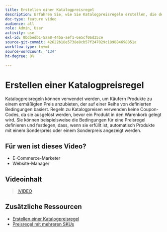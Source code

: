 ```yaml
---
title: Erstellen einer Katalogpreisregel
description: Erfahren Sie, wie Sie Katalogpreisregeln erstellen, die den Käufern Produkte zu einem ermäßigten Preis anbieten, der auf einer Reihe definierter Bedingungen basiert.
doc-type: feature video
audience: all
role: Admin, User
activity: use
exl-id: 0bdbedb1-5aa8-44ba-aef1-6e5cf06d35ce
source-git-commit: 42622b18e5738e8cb57f247029c189884698851a
workflow-type: tm+mt
source-wordcount: '134'
ht-degree: 0%

---
```


# Erstellen einer Katalogpreisregel

Katalogpreisregeln können verwendet werden, um Käufern Produkte zu einem ermäßigten Preis anzubieten, der auf einer Reihe von definierten Bedingungen basiert. Regeln zu Katalogpreisen verwenden keine Coupon-Codes, da sie ausgelöst werden, bevor ein Produkt in den Warenkorb gelegt wird. Sie können beispielsweise die Bedingungen für eine Preisregel definieren und festlegen, dass, wenn sie erfüllt ist, automatisch Produkte mit einem Sonderpreis oder einem Sonderpreis angezeigt werden.

## Für wen ist dieses Video?

- E-Commerce-Marketer
- Website-Manager

## Videoinhalt

>[!VIDEO](https://video.tv.adobe.com/v/343834?quality=12&learn=on)

## Zusätzliche Ressourcen

- [Erstellen einer Katalogpreisregel](https://docs.magento.com/user-guide/marketing/price-rules-catalog-create.html)
- [Preisregel mit mehreren SKUs](https://docs.magento.com/user-guide/marketing/price-rule-multiple-sku.html)
